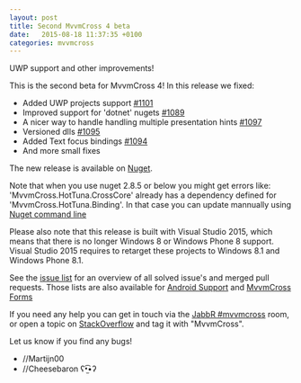 ```yaml
---
layout: post
title: Second MvvmCross 4 beta
date:   2015-08-18 11:37:35 +0100
categories: mvvmcross
---
```


UWP support and other improvements!

This is the second beta for MvvmCross 4! In this release we fixed:

- Added UWP projects support [#1101](https://github.com/MvvmCross/MvvmCross/pull/1101)
- Improved support for 'dotnet' nugets [#1089](https://github.com/MvvmCross/MvvmCross/pull/1089)
- A nicer way to handle handling multiple presentation hints [#1097](https://github.com/MvvmCross/MvvmCross/pull/1097)
- Versioned dlls [#1095](https://github.com/MvvmCross/MvvmCross/pull/1095)
- Added Text focus bindings [#1094](https://github.com/MvvmCross/MvvmCross/pull/1094)
- And more small fixes

The new release is available on [Nuget](https://www.nuget.org/packages?q=mvvmcross).

Note that when you use nuget 2.8.5 or below you might get errors like: 'MvvmCross.HotTuna.CrossCore' already has a dependency defined for 'MvvmCross.HotTuna.Binding'.
In that case you can update mannually using [Nuget command line](https://github.com/MvvmCross/MvvmCross/issues/1088#issuecomment-130408367)

Please also note that this release is built with Visual Studio 2015, which means that there is no longer Windows 8 or Windows Phone 8 support. Visual Studio 2015 requires to retarget these projects to Windows 8.1 and Windows Phone 8.1.

See the [issue list](https://github.com/MvvmCross/MvvmCross/issues?q=milestone%3A4.0.0+is%3Aclosed) for an overview of all solved issue's and merged pull requests.
Those lists are also available for [Android Support](https://github.com/MvvmCross/MvvmCross-AndroidSupport/issues?q=milestone%3A4.0.0+is%3Aclosed) and [MvvmCross Forms](https://github.com/MvvmCross/MvvmCross-Forms/issues?q=milestone%3A4.0.0+is%3Aclosed)

If you need any help you can get in touch via the [JabbR #mvvmcross](https://jabbr.net/#/rooms/mvvmcross) room, or open a topic on [StackOverflow](http://stackoverflow.com/questions/new/mvvmcross) and tag it with "MvvmCross".

Let us know if you find any bugs!

- //Martijn00
- //Cheesebaron ʕ•̫͡•ʔ
